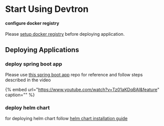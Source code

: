 # Start Using Devtron

#### configure docker registry

Please [setup docker registry](../user-guide/global-configurations/docker-registries.md) before deploying application.

## Deploying Applications

### deploy spring boot app

Please use [this spring boot app](https://github.com/nishant-d/demo.git) repo for reference and follow steps described in the video

{% embed url="https://www.youtube.com/watch?v=Tz01aKDqBAI&feature" caption="" %}

### deploy helm chart

for deploying helm chart follow [helm chart installation guide](../user-guide/deploy-chart/)

